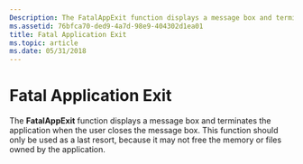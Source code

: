 ```yaml
---
Description: The FatalAppExit function displays a message box and terminates the application when the user closes the message box. This function should only be used as a last resort, because it may not free the memory or files owned by the application.
ms.assetid: 76bfca70-ded9-4a7d-98e9-404302d1ea01
title: Fatal Application Exit
ms.topic: article
ms.date: 05/31/2018
---
```


# Fatal Application Exit

The **FatalAppExit** function displays a message box and terminates the application when the user closes the message box. This function should only be used as a last resort, because it may not free the memory or files owned by the application.

 

 



